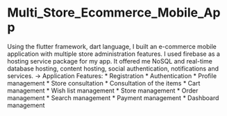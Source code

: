 # Multi_Store_Ecommerce_Mobile_App
Using the flutter framework, dart language, I built an e-commerce mobile application with multiple store administration features.
I used firebase as a hosting service package for my app. It offered me NoSQL and real-time database hosting, content hosting, social authentication, 
notifications and services.
-> Application Features:
    * Registration
    * Authentication
    * Profile management
    * Store consultation
    * Consultation of the items
    * Cart management
    * Wish list management
    * Store management
    * Order management 
    * Search management
    * Payment management
    * Dashboard management
